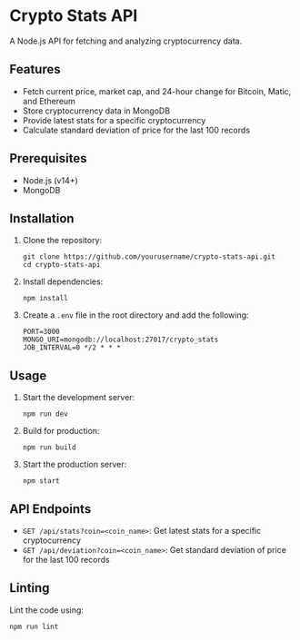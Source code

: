 # Crypto Stats API

A Node.js API for fetching and analyzing cryptocurrency data.

## Features

- Fetch current price, market cap, and 24-hour change for Bitcoin, Matic, and Ethereum
- Store cryptocurrency data in MongoDB
- Provide latest stats for a specific cryptocurrency
- Calculate standard deviation of price for the last 100 records

## Prerequisites

- Node.js (v14+)
- MongoDB

## Installation

1. Clone the repository:

   ```
   git clone https://github.com/yourusername/crypto-stats-api.git
   cd crypto-stats-api
   ```

2. Install dependencies:

   ```
   npm install
   ```

3. Create a `.env` file in the root directory and add the following:
   ```
   PORT=3000
   MONGO_URI=mongodb://localhost:27017/crypto_stats
   JOB_INTERVAL=0 */2 * * *
   ```

## Usage

1. Start the development server:

   ```
   npm run dev
   ```

2. Build for production:

   ```
   npm run build
   ```

3. Start the production server:
   ```
   npm start
   ```

## API Endpoints

- `GET /api/stats?coin=<coin_name>`: Get latest stats for a specific cryptocurrency
- `GET /api/deviation?coin=<coin_name>`: Get standard deviation of price for the last 100 records

## Linting

Lint the code using:

```
npm run lint
```
